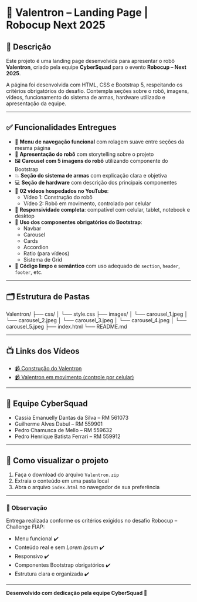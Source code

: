 # 🤖 Valentron – Landing Page | Robocup Next 2025

## 🧾 Descrição

Este projeto é uma landing page desenvolvida para apresentar o robô **Valentron**, criado pela equipe **CyberSquad** para o evento **Robocup – Next 2025**.

A página foi desenvolvida com HTML, CSS e Bootstrap 5, respeitando os critérios obrigatórios do desafio. Contempla seções sobre o robô, imagens, vídeos, funcionamento do sistema de armas, hardware utilizado e apresentação da equipe.

---

## ✅ Funcionalidades Entregues

- 🔗 **Menu de navegação funcional** com rolagem suave entre seções da mesma página
- 🤖 **Apresentação do robô** com storytelling sobre o projeto
- 🖼️ **Carousel com 5 imagens do robô** utilizando componente do Bootstrap
- 💥 **Seção do sistema de armas** com explicação clara e objetiva
- 💻 **Seção de hardware** com descrição dos principais componentes
- 🎥 **02 vídeos hospedados no YouTube**:
  - Vídeo 1: Construção do robô
  - Vídeo 2: Robô em movimento, controlado por celular
- 📱 **Responsividade completa**: compatível com celular, tablet, notebook e desktop
- 🧩 **Uso dos componentes obrigatórios do Bootstrap**:
  - Navbar
  - Carousel
  - Cards
  - Accordion
  - Ratio (para vídeos)
  - Sistema de Grid
- 🧱 **Código limpo e semântico** com uso adequado de `section`, `header`, `footer`, etc.

---

## 🗂️ Estrutura de Pastas
Valentron/
├── css/
│   └── style.css
├── images/
│   └── carousel_1.jpeg
│   └── carousel_2.jpeg
│   └── carousel_3.jpeg
│   └── carousel_4.jpeg
│   └── carousel_5.jpeg
├── index.html
└── README.md


---

## 📺 Links dos Vídeos

- [📹 Construção do Valentron](https://www.youtube.com/watch?v=Mxrc2rckKGo)
- [📹 Valentron em movimento (controle por celular)](https://www.youtube.com/watch?v=8sGVVFNdZWg)

---

## 👥 Equipe CyberSquad

- Cassia Emanuelly Dantas da Silva – RM 561073
- Guilherme Alves Dabul – RM 559901
- Pedro Chamusca de Mello – RM 559632
- Pedro Henrique Batista Ferrari – RM 559912

---

## 🚀 Como visualizar o projeto

1. Faça o download do arquivo `Valentron.zip`
2. Extraia o conteúdo em uma pasta local
3. Abra o arquivo `index.html` no navegador de sua preferência

---

### 📌 Observação

Entrega realizada conforme os critérios exigidos no desafio Robocup – Challenge FIAP:

- Menu funcional ✔️  
- Conteúdo real e sem *Lorem Ipsum* ✔️  
- Responsivo ✔️  
- Componentes Bootstrap obrigatórios ✔️  
- Estrutura clara e organizada ✔️  

---

**Desenvolvido com dedicação pela equipe CyberSquad 💙**
